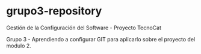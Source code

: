 grupo3-repository
=================

Gestión de la Configuración del Software - Proyecto TecnoCat

Grupo 3 - Aprendiendo a configurar GIT para aplicarlo sobre el proyecto del modulo 2.
